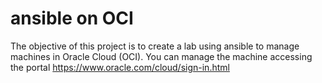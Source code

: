 # ansible on OCI

The objective of this project is to create a lab using ansible to manage machines in Oracle Cloud (OCI).
You can manage the machine accessing the portal https://www.oracle.com/cloud/sign-in.html